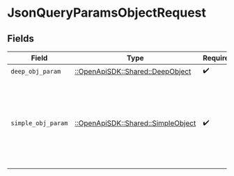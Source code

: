 # JsonQueryParamsObjectRequest


## Fields

| Field                                                                                              | Type                                                                                               | Required                                                                                           | Description                                                                                        |
| -------------------------------------------------------------------------------------------------- | -------------------------------------------------------------------------------------------------- | -------------------------------------------------------------------------------------------------- | -------------------------------------------------------------------------------------------------- |
| `deep_obj_param`                                                                                   | [::OpenApiSDK::Shared::DeepObject](../../models/shared/deepobject.md)                              | :heavy_check_mark:                                                                                 | N/A                                                                                                |
| `simple_obj_param`                                                                                 | [::OpenApiSDK::Shared::SimpleObject](../../models/shared/simpleobject.md)                          | :heavy_check_mark:                                                                                 | A simple object that uses all our supported primitive types and enums and has optional properties. |